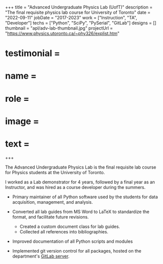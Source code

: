 +++
title = "Advanced Undergraduate Physics Lab (UofT)"
description = "The final requisite physics lab course for University of Toronto"
date = "2022-09-11"
jobDate = "2017-2023"
work = ["Instruction", "TA", "Developer"]
techs = ["Python", "SciPy", "PySerial", "GitLab"]
designs = []
thumbnail = "apl/adv-lab-thumbnail.jpg"
projectUrl = "https://www.physics.utoronto.ca/~phy326/explist.htm"
# testimonial =
#   name = 
#   role = 
#   image = 
#   text = 
+++

<!-- TODO get a testimonial from Ania, Dave, and/or Larry -->

The Advanced Undergraduate Physics Lab is the final requisite lab course for
Physics students at the University of Toronto.

I worked as a Lab demonstrator for 4 years, followed by a final year as an
Instructor, and was hired as a course developer during the summers.

- Primary maintainer of all Python software  used by the students for data
  acquisition, management, and analysis.
- Converted all lab guides from MS Word to LaTeX to standardize the format, and
  facilitate future revisions.

    - Created a custom document class for lab guides.
    - Collected all references into bibliographies.

- Improved documentation of all Python scripts and modules
- Implemented git version control for all packages, hosted on the department's
  [GitLab server](https://gitlab.physics.utoronto.ca/advanced-lab "GitLab APL group").
